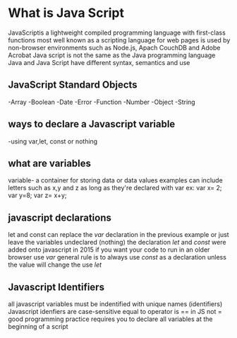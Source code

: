 # What is Java Script
JavaScriptis a lightweight compiled programming language with first-class functions
most well known as a scripting language for web pages 
is used by non-browser environments such as Node.js, Apach CouchDB and Adobe Acrobat
Java script is not the same as the Java programming language 
Java and Java Script have different syntax, semantics and use

## JavaScript Standard Objects
-Array
-Boolean
-Date
-Error
-Function
-Number
-Object 
-String

## ways to declare a Javascript variable
-using var,let, const or nothing

## what are variables 
variable- a container for storing data or data values
examples can include letters such as x,y and z as long as they're declared with var
ex: var x= 2; var y=8; var z= x+y;

## javascript declarations
let and const can replace the *var* declaration in the previous example or just leave the variables undeclared (nothing)
the declaration *let* and *const* were added onto javascript in 2015 if you want your code to run in an older browser use *var*
general rule is to always use *const* as a declaration unless the value will change the use *let*

## Javascript Identifiers
all javascript variables must be indentified with unique names (identifiers)
Javascript idenfiers are case-sensitive
equal to operator is == in JS not =
good programming practice requires you to declare all variables at the beginning of a script
